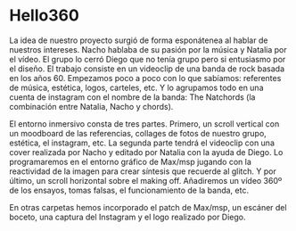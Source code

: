 # Hello360
La idea de nuestro proyecto surgió de forma esponátenea al hablar de nuestros intereses. Nacho hablaba de su pasión por la música y Natalia por el vídeo. El grupo lo cerró Diego que no tenía grupo pero si entusiasmo por el diseño.
El trabajo consiste en un videoclip de una banda de rock basada en los años 60. Empezamos poco a poco con lo que sabíamos: referentes de música, estética, logos, carteles, etc. Y lo agrupamos todo en una cuenta de instagram con el nombre de la banda: The Natchords (la combinación entre Natalia, Nacho y chords).

El entorno inmersivo consta de tres partes. Primero, un scroll vertical con un moodboard de las referencias, collages de fotos de nuestro grupo, estética, el instagram, etc.
La segunda parte tendrá el videoclip con una cover realizada por Nacho y editado por Natalia con la ayuda de Diego. Lo programaremos en el entorno gráfico de Max/msp jugando con la reactividad de la imagen para crear síntesis que recuerde al glitch.
Y por último, un scroll horizontal sobre el making off. Añadiremos un vídeo 360º de los ensayos, tomas falsas, el funcionamiento de la banda, etc. 

En otras carpetas hemos incorporado el patch de Max/msp, un escáner del boceto, una captura del Instagram y el logo realizado por Diego. 
